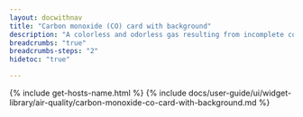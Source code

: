 ```yaml
---
layout: docwithnav
title: "Carbon monoxide (CO) card with background"
description: "A colorless and odorless gas resulting from incomplete combustion, particularly in motor vehicles."
breadcrumbs: "true"
breadcrumbs-steps: "2"
hidetoc: "true"

---
```

{% include get-hosts-name.html %}
{% include docs/user-guide/ui/widget-library/air-quality/carbon-monoxide-co-card-with-background.md %}
